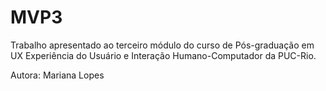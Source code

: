 # MVP3

Trabalho apresentado ao terceiro módulo do curso de Pós-graduação em UX Experiência do Usuário e Interação Humano-Computador da PUC-Rio.

Autora: Mariana Lopes
